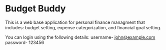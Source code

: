 # Budget Buddy

This is a web base application for personal finance managment that includes: budget setting, expense categorization, and financial goal setting.

You can login using the following details:
username- john@example.com
password- 123456
